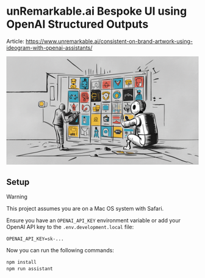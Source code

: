 # unRemarkable.ai Bespoke UI using OpenAI Structured Outputs

Article: https://www.unremarkable.ai/consistent-on-brand-artwork-using-ideogram-with-openai-assistants/

[![Bespoke UI using OpenAI Structured Outputs](./public/featured-image.png)]([https://unremarkable.ai](https://www.unremarkable.ai/consistent-on-brand-artwork-using-ideogram-with-openai-assistants/))

## Setup

> [!WARNING]  
> This project assumes you are on a Mac OS system with Safari.

Ensure you have an `OPENAI_API_KEY` environment variable or add your OpenAI API key to the `.env.development.local` file:

```
OPENAI_API_KEY=sk-...
```

Now you can run the following commands:

```bash
npm install
npm run assistant
```

